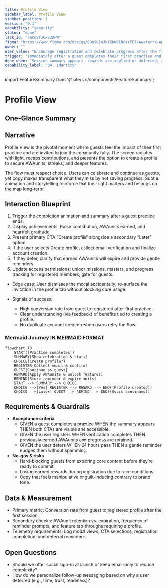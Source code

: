 ```yaml
---
title: Profile View
sidebar_label: Profile View
sidebar_position: 1
version: "0.1"
capability: "identity"
status: "done"
lark_id: "recuVfJGxv3dPW"
figma: "https://www.figma.com/design/CBoSOj4JkiZkWdINOzzFE7/Awaterra-App-UIUX?node-id=48-15"
owner: ""
user_value: "Encourage registration and celebrate progress after the first practice"
trigger: "Immediately after a guest completes their first practice and taps Finish"
done_when: "Session summary appears, rewards are applied or deferred, and the user can register or continue as guest"
capability_label: "04. Identity"
---
```


import FeatureSummary from '@site/src/components/FeatureSummary';

# Profile View

## One-Glance Summary

<FeatureSummary />

## Narrative
Profile View is the pivotal moment where guests feel the impact of their first practice and are invited to join the community fully. The screen radiates with light, recaps contributions, and presents the option to create a profile to secure AWAunits, streaks, and deeper features.

The flow must respect choice. Users can celebrate and continue as guests, yet copy makes transparent what they miss by not saving progress. Subtle animation and storytelling reinforce that their light matters and belongs on the map long-term.

## Interaction Blueprint
1. Trigger the completion animation and summary after a guest practice ends.
2. Display achievements: Pulse contribution, AWAunits earned, and heartfelt gratitude.
3. Present primary CTA “Create profile” alongside a secondary “Later” option.
4. If the user selects Create profile, collect email verification and finalize account creation.
5. If they defer, clarify that earned AWAunits will expire and provide gentle reminders.
6. Update access permissions: unlock missions, masters, and progress tracking for registered members; gate for guests.

- Edge case: User dismisses the modal accidentally; re-surface the invitation in the profile tab without blocking core usage.

- Signals of success:
  - High conversion rate from guest to registered after first practice.
  - Clear understanding (via feedback) of benefits tied to creating a profile.
  - No duplicate account creation when users retry the flow.

### Mermaid Journey IN MERMAID FORMAT

```mermaid
flowchart TD
    START([Practice completes])
    SUMMARY[Show celebration & stats]
    CHOICE{Create profile?}
    REGISTER[Collect email & confirm]
    GUEST[Continue as guest]
    REWARD[Apply AWAunits & unlock features]
    REMIND[Store reminder & expire units]
    START --> SUMMARY --> CHOICE
    CHOICE -->|Yes| REGISTER --> REWARD --> END((Profile created))
    CHOICE -->|Later| GUEST --> REMIND --> END((Guest continues))
```

## Requirements & Guardrails
- **Acceptance criteria**
  - GIVEN a guest completes a practice WHEN the summary appears THEN both CTAs are visible and accessible.
  - GIVEN the user registers WHEN verification completes THEN previously earned AWAunits and progress are retained.
  - GIVEN the user defers WHEN 24 hours pass THEN a gentle reminder nudges them without spamming.
- **No-gos & risks**
  - Hard-blocking guests from exploring core content before they’re ready to commit.
  - Losing earned rewards during registration due to race conditions.
  - Copy that feels manipulative or guilt-inducing contrary to brand tone.

## Data & Measurement
- Primary metric: Conversion rate from guest to registered profile after the first session.
- Secondary checks: AWAunit retention vs. expiration, frequency of reminder prompts, and feature tap-throughs requiring a profile.
- Telemetry requirements: Log modal views, CTA selections, registration completion, and deferral reminders.

## Open Questions
- Should we offer social sign-in at launch or keep email-only to reduce complexity?
- How do we personalize follow-up messaging based on why a user deferred (e.g., time, trust, readiness)?
